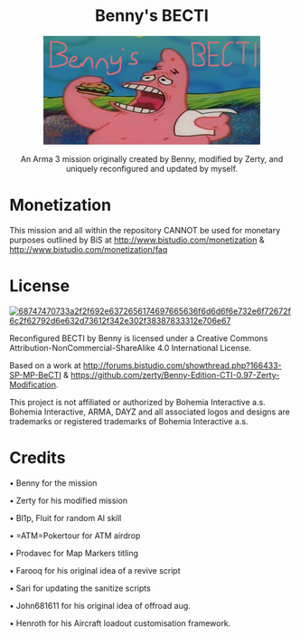 <h1 align="center">Benny's BECTI</h1>

<p align="center">
  <img src="banner.jpg" alt="Banner Image">
</p>

<p align="center">
  An Arma 3 mission originally created by Benny, modified by Zerty, and uniquely reconfigured and updated by myself.
</p>


# Monetization
This mission and all within the repository CANNOT be used for monetary purposes outlined by BiS at http://www.bistudio.com/monetization & http://www.bistudio.com/monetization/faq

# License
[![68747470733a2f2f692e6372656174697665636f6d6d6f6e732e6f72672f6c2f62792d6e632d73612f342e302f38387833312e706e67](https://github.com/bennymxckz/A3BennyBECTI/assets/133025973/318f4a51-8471-4712-a49b-73475e1b1e3d)](https://creativecommons.org/licenses/by-nc-sa/4.0/)

Reconfigured BECTI by Benny is licensed under a Creative Commons Attribution-NonCommercial-ShareAlike 4.0 International License.

Based on a work at http://forums.bistudio.com/showthread.php?166433-SP-MP-BeCTI & https://github.com/zerty/Benny-Edition-CTI-0.97-Zerty-Modification.

This project is not affiliated or authorized by Bohemia Interactive a.s. Bohemia Interactive, ARMA, DAYZ and all associated logos and designs are trademarks or registered trademarks of Bohemia Interactive a.s.

# Credits

• Benny for the mission

• Zerty for his modified mission

• Bl1p, Fluit for random AI skill

• =ATM=Pokertour for ATM airdrop

• Prodavec for Map Markers titling

• Farooq for his original idea of a revive script

• Sari for updating the sanitize scripts

• John681611 for his original idea of offroad aug.

• Henroth for his Aircraft loadout customisation framework.
